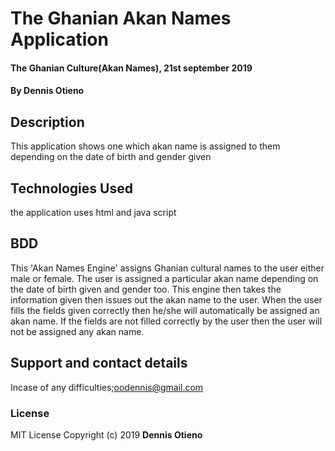 # The Ghanian Akan Names Application
#### The Ghanian Culture(Akan Names), 21st september 2019
#### By **Dennis Otieno**
## Description
This application shows one which akan name is assigned to them depending on the date of birth and gender given
## Technologies Used
the application uses html and java script 
## BDD
This 'Akan Names Engine' assigns Ghanian cultural names to the user either male or female. The user is assigned a particular akan name depending on the date of birth given and gender too. This engine then takes the information given then issues out the akan name to the user. When the user fills the fields given correctly then he/she will automatically be assigned an akan name. If the fields are not filled correctly by the user then the user will not be assigned any akan name.
## Support and contact details
Incase of any difficulties;oodennis@gmail.com
### License
MIT License Copyright (c) 2019 **Dennis Otieno**